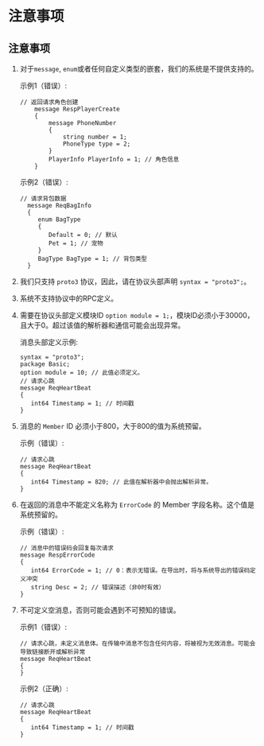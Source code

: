 # 注意事项

## 注意事项

1. 对于`message`, `enum`或者任何自定义类型的嵌套，我们的系统是不提供支持的。

   示例1（错误）:
    ```
    // 返回请求角色创建
        message RespPlayerCreate
        {
            message PhoneNumber
            {
                string number = 1;
                PhoneType type = 2;
            }
            PlayerInfo PlayerInfo = 1; // 角色信息
        }
    ```
   示例2（错误）:
    ```
    // 请求背包数据
      message ReqBagInfo
      {
         enum BagType
         {
            Default = 0; // 默认
            Pet = 1; // 宠物
         }
         BagType BagType = 1; // 背包类型
      }
    ```

2. 我们只支持 `proto3` 协议，因此，请在协议头部声明 `syntax = "proto3";`。

3. 系统不支持协议中的RPC定义。

4. 需要在协议头部定义模块ID `option module = 1;`，模块ID必须小于30000，且大于0。超过该值的解析器和通信可能会出现异常。

   消息头部定义示例:
    ```
    syntax = "proto3";
    package Basic;
    option module = 10; // 此值必须定义。
    // 请求心跳
    message ReqHeartBeat
    {
       int64 Timestamp = 1; // 时间戳
    }
    ```
5. 消息的 `Member` ID 必须小于800，大于800的值为系统预留。

   示例（错误）:
    ```
    // 请求心跳
    message ReqHeartBeat
    {
       int64 Timestamp = 820; // 此值在解析器中会抛出解析异常。
    }
    ```

6. 在返回的消息中不能定义名称为 `ErrorCode` 的 Member 字段名称。这个值是系统预留的。

   示例（错误）:
    ```
    // 消息中的错误码会回复每次请求
    message RespErrorCode
    {
       int64 ErrorCode = 1; // 0：表示无错误。在导出时，将与系统导出的错误码定义冲突
       string Desc = 2; // 错误描述（非0时有效）
    }
    ```

7. 不可定义空消息，否则可能会遇到不可预知的错误。

   示例1（错误）:
    ```
    // 请求心跳，未定义消息体。在传输中消息不包含任何内容，将被视为无效消息。可能会导致链接断开或解析异常
    message ReqHeartBeat
    {
    }
    ```
   示例2（正确）:
    ```
    // 请求心跳
    message ReqHeartBeat
    {
       int64 Timestamp = 1; // 时间戳
    }
    ```
